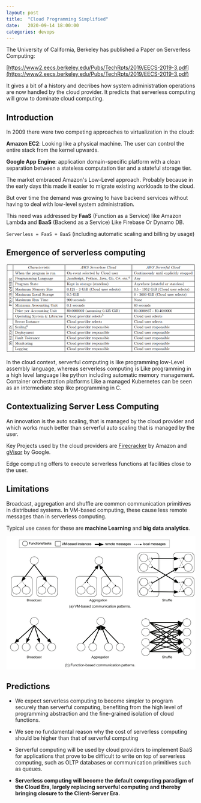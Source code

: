 ```yaml
---
layout: post
title:  "Cloud Programming Simplified"
date:   2020-09-14 18:00:00
categories: devops
---
```


The University of California, Berkeley has published a Paper on Serverless Computing:

[https://www2.eecs.berkeley.edu/Pubs/TechRpts/2019/EECS-2019-3.pdf](https://www2.eecs.berkeley.edu/Pubs/TechRpts/2019/EECS-2019-3.pdf)

It gives a bit of a history and decribes how system administration operations are now handled by the cloud provider. It predicts that serverless computing will grow to dominate cloud computing.


## Introduction

In 2009 there were two competing approaches to virtualization in the cloud:

**Amazon EC2**: Looking like a physical machine. The user can control the entire stack from the kernel upwards.

**Google App Engine**: application domain-specific platform with a clean separation between a stateless computation tier and a stateful storage tier.

The market embraced Amazon's Low-Level approach. Probably because in the early days this made it easier to migrate existing workloads to the cloud.

But over time the demand was growing to have backend services without having to deal with low-level system administration.

This need was addressed by **FaaS** (Function as a Service) like Amazon Lambda and **BaaS** (Backend as a Service) Like Firebase Or Dynamo DB.

`Serverless = FaaS + BaaS` (including automatic scaling and billing by usage)


## Emergence of serverless computing

![table](/img/devops/serverless/sls-tab2.png)

In the cloud context, serverful computing is like programming low-Level assembly language, whereas serverless computing is Like programming in a high level language like python including automatic memory management. Container orchestration platforms Like a managed Kubernetes can be seen as an intermediate step like programming in C.


## Contextualizing Server Less Computing

An innovation is the auto scaling, that is managed by the cloud provider and which works much better than serverful auto scaling that is managed by the user.

Key Projects used by the cloud providers are [Firecracker](https://github.com/firecracker-microvm/firecracker) by Amazon and [gVisor](https://github.com/google/gvisor) by Google.

Edge computing offers to execute serverless functions at facilities close to the user.


## Limitations

Broadcast, aggregation and shuffle are common communication primitives in distributed systems. In VM-based computing, these cause less remote messages than in serverless computing.

Typical use cases for these are **machine Learning** and **big data analytics**.

![patterns](/img/devops/serverless/sls-patters.png)


## Predictions

* We expect serverless computing to become simpler to program securely than serverful computing, benefiting from the high level of programming abstraction and the fine-grained isolation of cloud functions.

* We see no fundamental reason why the cost of serverless computing should be higher than that of serverful computing

* Serverful computing will be used by cloud providers to implement BaaS for applications that prove to be difficult to write on top of serverless computing, such as OLTP databases or communication primitives such as queues.

* **Serverless computing will become the default computing paradigm of the Cloud Era, largely replacing serverful computing and thereby bringing closure to the Client-Server Era.**